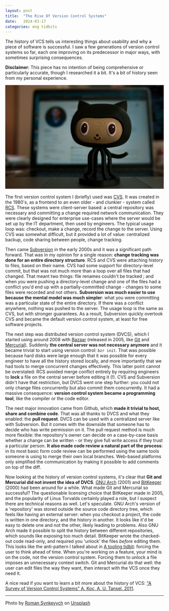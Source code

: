 ```yaml
---
layout: post
title:  "The Rise Of Version Control Systems"
date:   2024-03-17
categories: eng tidbits
---
```


The history of VCS tells us interesting things about usability and why a piece of software is successful. I saw a few generations of version control systems so far, each one improving on its predecessor in major ways, with sometimes surprising consequences. 

**Disclaimer**: This piece has no intention of being comprehensive or particularly accurate, though I researched it a bit. It's a bit of history seen from my personal experience.

![A picture of a 3D-printed version of Github's Octocat, in front of a computer screen](/assets/roman-synkevych-wX2L8L-fGeA-unsplash.jpg)

The first version control system I (briefly) used was [CVS](https://en.wikipedia.org/wiki/Concurrent_Versions_System). It was created in the 1980's, as a frontend to an even older - and clunkier - system called [RCS](https://en.wikipedia.org/wiki/Revision_Control_System). These systems were client-server based: a central repository was necessary and committing a change required network communication. They were clearly designed for enterprise use-cases where the server would be set up by the IT department, then used by engineers. The typical usage loop was: checkout, make a change, record the change to the server. Using CVS was somewhat difficult, but it provided a lot of value: centralized backup, code sharing between people, change tracking. 

Then came [Subversion](https://en.wikipedia.org/wiki/Apache_Subversion) in the early 2000s and it was a significant path forward. That was in my opinion for a single reason: **change tracking was done for an entire directory structure**. RCS and CVS were attaching history to files, based on their name. CVS had some support for directory-level commit, but that was not much more than a loop over all files that had changed. That meant two things: file renames couldn't be tracked ; and when you were pushing a directory-level change and one of the files had a conflict you'd end up with a partially-committed change - changes to some files were recorded and not others. **Subversion was much easier to use because the mental model was much simpler**: what you were committing was a particular state of the entire directory. If there was a conflict anywhere, nothing was pushed to the server. The usage loop is the same as CVS, but with stronger guarantees. As a result, Subversion quickly overtook CVS and became the default version control system, at least for free software projects.

The next step was distributed version control system (DVCS), which I started using around 2008 with [Bazaar](https://en.wikipedia.org/wiki/GNU_Bazaar) (released in 2005, like [Git](https://en.wikipedia.org/wiki/Git) and [Mercurial](https://en.wikipedia.org/wiki/Mercurial)). Suddenly **the central server was not necessary anymore** and it became trivial to start using version control: `bzr init`. That was possible because hard disks were large enough that it was possible for every engineer to have all the history stored locally, and more importantly that we had tools to merge concurrent changes effectively. This latter point cannot be overstated: RCS avoided merge conflict entirely by requiring engineers to __lock__ a file on the central server before editing it (!). CVS and Subversion didn't have that restriction, but DVCS went one step further: you could not only change files concurrently but also commit them concurrently. It had a massive consequence: **version control system became a programming tool**, like the compiler or the code editor. 

The next major innovation came from Github, which **made it trivial to host, share and combine code**. That was all thanks to DVCS and what they enabled: the **pull request**. DVCS can be used with a centralized server like with Subversion. But it comes with the downside that someone has to decide who has write permission on it. The pull request method is much more flexible: the repository's owner can decide on a case-by-case basis whether a change can be written - or they give full write access if they trust a particular person. **It also made code review a natural part of the process**: in its most basic form code review can be performed using the same tools someone is using to merge their own local branches. Web-based platforms only simplified the communication by making it possible to add comments on top of the diff.

Now looking at the history of version control systems, it's clear that **Git and Mercurial did not invent the idea of DVCS**. [GNU Arch](https://en.wikipedia.org/wiki/GNU_arch) (2001) and [BitKeeper](https://en.wikipedia.org/wiki/BitKeeper) (2000) had been around for a while. What made Git and Mercurial so successful? The questionable licensing choice that BitKeeper made in 2005, and the popularity of Linus Torvalds certainly played a role, but I suspect there are technical reasons as well. Let's speculate. GNU Arch's version of a 'repository' was stored outside the source code directory tree, which feels like having an external server: when you checkout a project, the code is written in one directory, and the history in another. It looks like it'd be easy to delete one and not the other, likely leading to problems. Also GNU Arch made it possible to split the history between different repositories, which sounds like exposing too much detail. BitKeeper wrote the checked-out code read-only, and required you 'unlock' the files *before* editing them. This looks like the anti-pattern I talked about in [A tooling tidbit](/eng/tidbits/2024/02/10/tooling-tidbit.html): forcing the user to think ahead of time. When you're working on a feature, your mind is on the code, not the version control system. Forcing them to unlock a file imposes an unnecessary context switch. Git and Mercurial do that well: the user can edit files the way they want, then interact with the VCS once they need it.

A nice read if you want to learn a bit more about the history of VCS: ["A Survey of Version Control Systems" A. Koc, A. U. Tansel. 2011](https://www.iiis.org/cds2011/cd2011imc/iceme_2011/paperspdf/fb394vz.pdf).

---

Photo by <a href="https://unsplash.com/@synkevych">Roman Synkevych</a> on <a href="https://unsplash.com/photos/black-and-white-penguin-toy-wX2L8L-fGeA">Unsplash</a>

